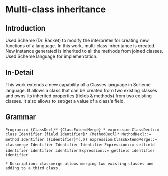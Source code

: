 # Multi-class inheritance
## Introduction
Used Scheme (Dr. Racket) to modify the interpreter for creating new functions of a language. In this work, multi-class inheritance is created. New instance generated is inherited to all the methods from joined classes. Used Scheme language for implementation.

## In-Detail
This work extends a new capability of a Classes language in Scheme language. It allows a class that can be created from two existing classes and owns its inherited properties (fields & methods) from two existing classes. It also allows to set/get a value of a class’s field.

## Grammar
`Program::= {ClassDecl}* {ClassExtendMerge} * expression`
`ClassDecl::= class Identifier
{field Identifier}*
{MethodDecl}*
MethodDecl::= method Identifier
({Identifier}*(,))
expression`
`ClassExtendMerge::= classmerge Identifier Identifier Identifier`
`Expression::= setfield identifier identifier identifier`
`Expression::= getfield identifier identifier`

	* Description: classmerge allows merging two existing classes and adding to a third class.
